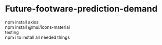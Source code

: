 # Future-footware-prediction-demand
 npm install axios
 <br>
 npm install @mui/icons-material
 <br>
 testing
 <br>
 npm i to install all needed things
 <br>
